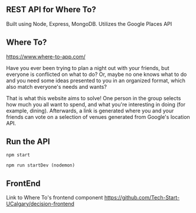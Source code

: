  ## REST API for Where To?
 
 Built using Node, Express, MongoDB. Utilizes the Google Places API

## Where To?
 
https://www.where-to-app.com/ 

Have you ever been trying to plan a night out with your friends, but everyone is conflicted
on what to do? Or, maybe no one knows what to do and you need some ideas presented to you in
an organized format, which also match everyone's needs and wants?
 
That is what this website aims to solve! One person in the group selects how much you all want
to spend, and what you're interesting in doing (for example, dining). Afterwards, a link 
is generated where you and your friends can vote on a selection of venues generated from
Google's location API.
 
 
 ## Run the API
 
 ````
 npm start 
 
 ```` 
 ```` 
 npm run startDev (nodemon)
 
 ```` 
 ## FrontEnd
 Link to Where To's frontend component
 https://github.com/Tech-Start-UCalgary/decision-frontend 
